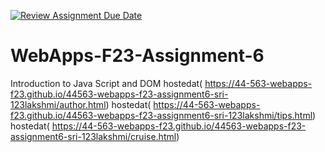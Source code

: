 [![Review Assignment Due Date](https://classroom.github.com/assets/deadline-readme-button-24ddc0f5d75046c5622901739e7c5dd533143b0c8e959d652212380cedb1ea36.svg)](https://classroom.github.com/a/b9NC0g7h)
# WebApps-F23-Assignment-6
Introduction to Java Script and DOM
hostedat( https://44-563-webapps-f23.github.io/44563-webapps-f23-assignment6-sri-123lakshmi/author.html)
hostedat( https://44-563-webapps-f23.github.io/44563-webapps-f23-assignment6-sri-123lakshmi/tips.html)
hostedat( https://44-563-webapps-f23.github.io/44563-webapps-f23-assignment6-sri-123lakshmi/cruise.html)


